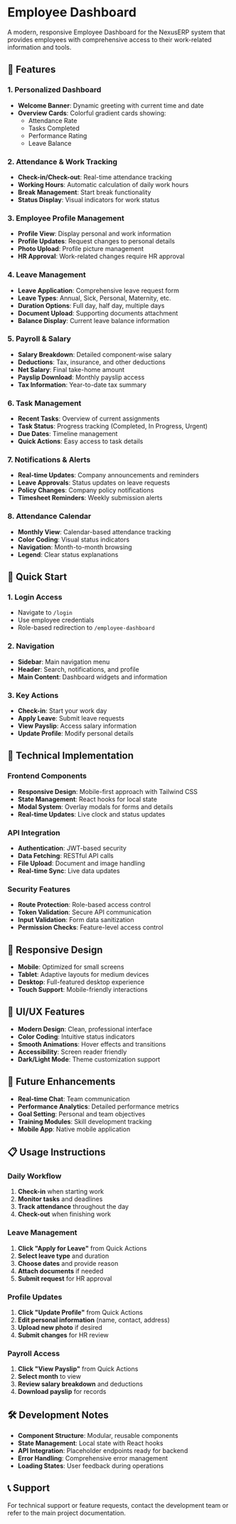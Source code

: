 # Employee Dashboard

A modern, responsive Employee Dashboard for the NexusERP system that provides employees with comprehensive access to their work-related information and tools.

## 🎯 Features

### 1. **Personalized Dashboard**
- **Welcome Banner**: Dynamic greeting with current time and date
- **Overview Cards**: Colorful gradient cards showing:
  - Attendance Rate
  - Tasks Completed
  - Performance Rating
  - Leave Balance

### 2. **Attendance & Work Tracking**
- **Check-in/Check-out**: Real-time attendance tracking
- **Working Hours**: Automatic calculation of daily work hours
- **Break Management**: Start break functionality
- **Status Display**: Visual indicators for work status

### 3. **Employee Profile Management**
- **Profile View**: Display personal and work information
- **Profile Updates**: Request changes to personal details
- **Photo Upload**: Profile picture management
- **HR Approval**: Work-related changes require HR approval

### 4. **Leave Management**
- **Leave Application**: Comprehensive leave request form
- **Leave Types**: Annual, Sick, Personal, Maternity, etc.
- **Duration Options**: Full day, half day, multiple days
- **Document Upload**: Supporting documents attachment
- **Balance Display**: Current leave balance information

### 5. **Payroll & Salary**
- **Salary Breakdown**: Detailed component-wise salary
- **Deductions**: Tax, insurance, and other deductions
- **Net Salary**: Final take-home amount
- **Payslip Download**: Monthly payslip access
- **Tax Information**: Year-to-date tax summary

### 6. **Task Management**
- **Recent Tasks**: Overview of current assignments
- **Task Status**: Progress tracking (Completed, In Progress, Urgent)
- **Due Dates**: Timeline management
- **Quick Actions**: Easy access to task details

### 7. **Notifications & Alerts**
- **Real-time Updates**: Company announcements and reminders
- **Leave Approvals**: Status updates on leave requests
- **Policy Changes**: Company policy notifications
- **Timesheet Reminders**: Weekly submission alerts

### 8. **Attendance Calendar**
- **Monthly View**: Calendar-based attendance tracking
- **Color Coding**: Visual status indicators
- **Navigation**: Month-to-month browsing
- **Legend**: Clear status explanations

## 🚀 Quick Start

### 1. **Login Access**
- Navigate to `/login`
- Use employee credentials
- Role-based redirection to `/employee-dashboard`

### 2. **Navigation**
- **Sidebar**: Main navigation menu
- **Header**: Search, notifications, and profile
- **Main Content**: Dashboard widgets and information

### 3. **Key Actions**
- **Check-in**: Start your work day
- **Apply Leave**: Submit leave requests
- **View Payslip**: Access salary information
- **Update Profile**: Modify personal details

## 🔧 Technical Implementation

### **Frontend Components**
- **Responsive Design**: Mobile-first approach with Tailwind CSS
- **State Management**: React hooks for local state
- **Modal System**: Overlay modals for forms and details
- **Real-time Updates**: Live clock and status updates

### **API Integration**
- **Authentication**: JWT-based security
- **Data Fetching**: RESTful API calls
- **File Upload**: Document and image handling
- **Real-time Sync**: Live data updates

### **Security Features**
- **Route Protection**: Role-based access control
- **Token Validation**: Secure API communication
- **Input Validation**: Form data sanitization
- **Permission Checks**: Feature-level access control

## 📱 Responsive Design

- **Mobile**: Optimized for small screens
- **Tablet**: Adaptive layouts for medium devices
- **Desktop**: Full-featured desktop experience
- **Touch Support**: Mobile-friendly interactions

## 🎨 UI/UX Features

- **Modern Design**: Clean, professional interface
- **Color Coding**: Intuitive status indicators
- **Smooth Animations**: Hover effects and transitions
- **Accessibility**: Screen reader friendly
- **Dark/Light Mode**: Theme customization support

## 🔮 Future Enhancements

- **Real-time Chat**: Team communication
- **Performance Analytics**: Detailed performance metrics
- **Goal Setting**: Personal and team objectives
- **Training Modules**: Skill development tracking
- **Mobile App**: Native mobile application

## 📋 Usage Instructions

### **Daily Workflow**
1. **Check-in** when starting work
2. **Monitor tasks** and deadlines
3. **Track attendance** throughout the day
4. **Check-out** when finishing work

### **Leave Management**
1. **Click "Apply for Leave"** from Quick Actions
2. **Select leave type** and duration
3. **Choose dates** and provide reason
4. **Attach documents** if needed
5. **Submit request** for HR approval

### **Profile Updates**
1. **Click "Update Profile"** from Quick Actions
2. **Edit personal information** (name, contact, address)
3. **Upload new photo** if desired
4. **Submit changes** for HR review

### **Payroll Access**
1. **Click "View Payslip"** from Quick Actions
2. **Select month** to view
3. **Review salary breakdown** and deductions
4. **Download payslip** for records

## 🛠️ Development Notes

- **Component Structure**: Modular, reusable components
- **State Management**: Local state with React hooks
- **API Integration**: Placeholder endpoints ready for backend
- **Error Handling**: Comprehensive error management
- **Loading States**: User feedback during operations

## 📞 Support

For technical support or feature requests, contact the development team or refer to the main project documentation.

